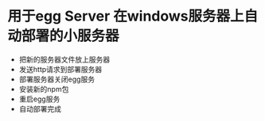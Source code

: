 # 用于egg Server 在windows服务器上自动部署的小服务器
- 把新的服务器文件放上服务器
- 发送http请求到部署服务器
- 部署服务器关闭egg服务
- 安装新的npm包
- 重启egg服务
- 自动部署完成